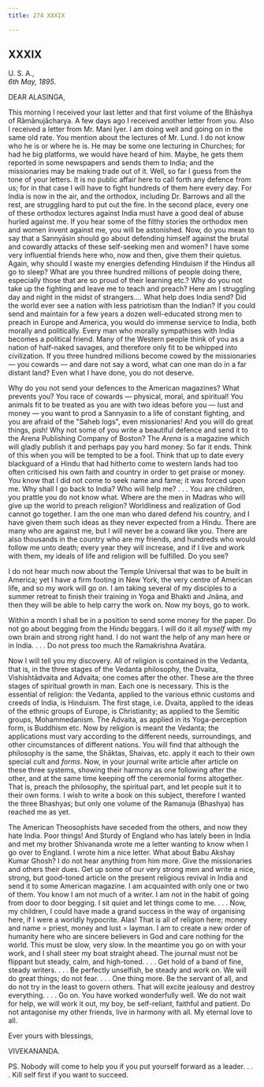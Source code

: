 ```yaml
---
title: 274 XXXIX

---
```

  

  


## XXXIX

U. S. A.,  
*6th May, 1895*.

DEAR ALASINGA,

This morning I received your last letter and that first volume of the
Bhāshya of Rāmānujācharya. A few days ago I received another letter from
you. Also I received a letter from Mr. Mani Iyer. I am doing well and
going on in the same old rate. You mention about the lectures of Mr.
Lund. I do not know who he is or where he is. He may be some one
lecturing in Churches; for had he big platforms, we would have heard of
him. Maybe, he gets them reported in some newspapers and sends them to
India; and the missionaries may be making trade out of it. Well, so far
I guess from the tone of your letters. It is no public affair here to
call forth any defence from us; for in that case I will have to fight
hundreds of them here every day. For India is now in the air, and the
orthodox, including Dr. Barrows and all the rest, are struggling hard to
put out the fire. In the second place, every one of these orthodox
lectures against India must have a good deal of abuse hurled against me.
If you hear some of the filthy stories the orthodox men and women invent
against me, you will be astonished. Now, do you mean to say that a
Sannyāsin should go about defending himself against the brutal and
cowardly attacks of these self-seeking men and women? I have some very
influential friends here who, now and then, give them their quietus.
Again, why should I waste my energies defending Hinduism if the Hindus
all go to sleep? What are you three hundred millions of people doing
there, especially those that are so proud of their learning etc.? Why do
you not take up the fighting and leave me to teach and preach? Here am I
struggling day and night in the midst of strangers.... What help does
India send? Did the world ever see a nation with less patriotism than
the Indian? If you could send and maintain for a few years a dozen
well-educated strong men to preach in Europe and America, you would do
immense service to India, both morally and politically. Every man who
morally sympathises with India becomes a political friend. Many of the
Western people think of you as a nation of half-naked savages, and
therefore only fit to be whipped into civilization. If you three hundred
millions become cowed by the missionaries — you cowards — and dare not
say a word, what can one man do in a far distant land? Even what I have
done, you do not deserve.

Why do you not send your defences to the American magazines? What
prevents you? You race of cowards — physical, moral, and spiritual! You
animals fit to be treated as you are with two ideas before you — lust
and money — you want to prod a Sannyasin to a life of constant fighting,
and you are afraid of the "Saheb logs", even missionaries! And you will
do great things, pish! Why not some of you write a beautiful defence and
send it to the Arena Publishing Company of Boston? The *Arena* is a
magazine which will gladly publish it and perhaps pay you hard money. So
far it ends. Think of this when you will be tempted to be a fool. Think
that up to date every blackguard of a Hindu that had hitherto come to
western lands had too often criticised his own faith and country in
order to get praise or money. You know that I did not come to seek name
and fame; it was forced upon me. Why shall I go back to India? Who will
help me? . . . You are children, you prattle you do not know what. Where
are the men in Madras who will give up the world to preach religion?
Worldliness and realization of God cannot go together. I am the one man
who dared defend his country, and I have given them such ideas as they
never expected from a Hindu. There are many who are against me, but I
will never be a coward like you. There are also thousands in the country
who are my friends, and hundreds who would follow me unto death; every
year they will increase, and if I live and work with them, my ideals of
life and religion will be fulfilled. Do you see?

I do not hear much now about the Temple Universal that was to be built
in America; yet I have a firm footing in New York, the very centre of
American life, and so my work will go on. I am taking several of my
disciples to a summer retreat to finish their training in Yoga and
Bhakti and Jnāna, and then they will be able to help carry the work on.
Now my boys, go to work.

Within a month I shall be in a position to send some money for the
paper. Do not go about begging from the Hindu beggars. I will do it all
*myself* with my own brain and strong right hand. I do not want the help
of any man here or in India. . . . Do not press too much the Ramakrishna
Avatāra.

Now I will tell you my discovery. All of religion is contained in the
Vedanta, that is, in the three stages of the Vedanta philosophy, the
Dvaita, Vishishtādvaita and Advaita; one comes after the other. These
are the three stages of spiritual growth in man. Each one is necessary.
This is the essential of religion: the Vedanta, applied to the various
ethnic customs and creeds of India, is Hinduism. The first stage, i.e.
Dvaita, applied to the ideas of the ethnic groups of Europe, is
Christianity; as applied to the Semitic groups, Mohammedanism. The
Advaita, as applied in its Yoga-perception form, is Buddhism etc. Now by
religion is meant the Vedanta; the applications must vary according to
the different needs, surroundings, and other circumstances of different
nations. You will find that although the philosophy is the same, the
Shāktas, Shaivas, etc. apply it each to their own special cult and
*forms*. Now, in your journal write article after article on these three
systems, showing their harmony as one following after the other, and at
the same time keeping off the ceremonial forms altogether. That is,
preach the philosophy, the spiritual part, and let people suit it to
their own forms. I wish to write a book on this subject, therefore I
wanted the three Bhashyas; but only one volume of the Ramanuja (Bhashya)
has reached me as yet.

The American Theosophists have seceded from the others, and now they
hate India. Poor things! And Sturdy of England who has lately been in
India and met my brother Shivananda wrote me a letter wanting to know
when I go over to England. I wrote him a nice letter. What about Babu
Akshay Kumar Ghosh? I do not hear anything from him more. Give the
missionaries and others their dues. Get up some of our very strong men
and write a nice, strong, but good-toned article on the present
religious revival in India and send it to some American magazine. I am
acquainted with only one or two of them. You know I am not much of a
writer. I am not in the habit of going from door to door begging. I sit
quiet and let things come to me. . . . Now, my children, I could have
made a grand success in the way of organising here, if I were a worldly
hypocrite. Alas! That is all of religion here; money and name = priest,
money and lust = layman. I am to create a new order of humanity here who
are sincere believers in God and care nothing for the world. This must
be slow, very slow. In the meantime you go on with your work, and I
shall steer my boat straight ahead. The journal must not be flippant but
steady, calm, and high-toned. . . . Get hold of a band of fine, steady
writers. . . . Be perfectly unselfish, be steady and work on. We will do
great things; do not fear. . . . One thing more. Be the servant of all,
and do not try in the least to govern others. That will excite jealousy
and destroy everything. . . . Go on. You have worked wonderfully well.
We do not wait for help, we will work it out, my boy, be self-reliant,
faithful and patient. Do not antagonise my other friends, live in
harmony with all. My eternal love to all.

Ever yours with blessings,

VIVEKANANDA.

PS. Nobody will come to help you if you put yourself forward as a
leader. . . . Kill self first if you want to succeed.